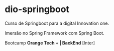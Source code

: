 # dio-springboot
Curso de Springboot para a digital Innovation one.

Imersão no Spring Framework com Spring Boot.



Bootcamp **Orange Tech + | BackEnd** [Inter]
